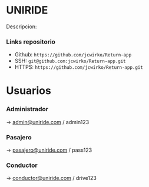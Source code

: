 # UNIRIDE

Descripcion:

### Links repositorio

 * Github: `https://github.com/jcwirko/Return-app`
 * SSH: `git@github.com:jcwirko/Return-app.git`
 * HTTPS:  `https://github.com/jcwirko/Return-app.git`
 

# Usuarios

### Administrador 
→ admin@uniride.com
 / admin123

### Pasajero 
→ pasajero@uniride.com
 / pass123

### Conductor 
→ conductor@uniride.com
 / drive123